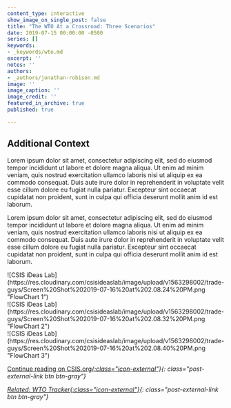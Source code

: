 ```yaml
---
content_type: interactive
show_image_on_single_post: false
title: "The WTO At a Crossroad: Three Scenarios"
date: 2019-07-15 00:00:00 -0500
series: []
keywords:
- _keywords/wto.md
excerpt: ''
notes: ''
authors:
- _authors/jonathan-robison.md
image: ''
image_caption: ''
image_credit: ''
featured_in_archive: true
published: true

---
```


## Additional Context

Lorem ipsum dolor sit amet, consectetur adipiscing elit, sed do eiusmod tempor incididunt ut labore et dolore magna aliqua. Ut enim ad minim veniam, quis nostrud exercitation ullamco laboris nisi ut aliquip ex ea commodo consequat. Duis aute irure dolor in reprehenderit in voluptate velit esse cillum dolore eu fugiat nulla pariatur. Excepteur sint occaecat cupidatat non proident, sunt in culpa qui officia deserunt mollit anim id est laborum.

Lorem ipsum dolor sit amet, consectetur adipiscing elit, sed do eiusmod tempor incididunt ut labore et dolore magna aliqua. Ut enim ad minim veniam, quis nostrud exercitation ullamco laboris nisi ut aliquip ex ea commodo consequat. Duis aute irure dolor in reprehenderit in voluptate velit esse cillum dolore eu fugiat nulla pariatur. Excepteur sint occaecat cupidatat non proident, sunt in culpa qui officia deserunt mollit anim id est laborum.

<div class="fullWidthFeatureContent">
![CSIS iDeas Lab](https://res.cloudinary.com/csisideaslab/image/upload/v1563298002/trade-guys/Screen%20Shot%202019-07-16%20at%202.08.24%20PM.png "FlowChart 1")
</div>

<div class="fullWidthFeatureContent">
![CSIS iDeas Lab](https://res.cloudinary.com/csisideaslab/image/upload/v1563298002/trade-guys/Screen%20Shot%202019-07-16%20at%202.08.32%20PM.png "FlowChart 2")
</div>

<div class="fullWidthFeatureContent">
![CSIS iDeas Lab](https://res.cloudinary.com/csisideaslab/image/upload/v1563298002/trade-guys/Screen%20Shot%202019-07-16%20at%202.08.40%20PM.png "FlowChart 3")
</div>


[Continue reading on CSIS.org<i/>{:class="icon-external"}](https://www.csis.org"){: class="post-external-link btn btn-gray"}

[Related: WTO Tracker<i/>{:class="icon-external"}](/trade-explained/wto-tracker/){: class="post-external-link btn btn-gray"}
